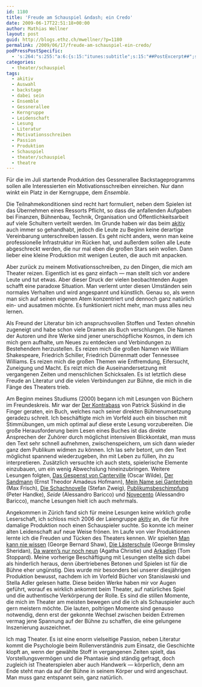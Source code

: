 ```yaml
---
id: 1180
title: 'Freude am Schauspiel &ndash; ein Credo'
date: 2009-06-17T22:51:18+00:00
author: Mathias Wellner
layout: post
guid: http://blogs.ethz.ch/mwellner/?p=1180
permalink: /2009/06/17/freude-am-schauspiel-ein-credo/
podPressPostSpecific:
  - 's:264:"s:255:"a:6:{s:15:"itunes:subtitle";s:15:"##PostExcerpt##";s:14:"itunes:summary";s:15:"##PostExcerpt##";s:15:"itunes:keywords";s:17:"##WordPressCats##";s:13:"itunes:author";s:10:"##Global##";s:15:"itunes:explicit";s:7:"Default";s:12:"itunes:block";s:7:"Default";}";";'
categories:
  - theater/schauspiel
tags:
  - akitiv
  - Auswahl
  - backstage
  - dabei sein
  - Ensemble
  - Gessnerallee
  - Kerngruppe
  - Leidenschaft
  - Lesung
  - Literatur
  - Motivationsschreiben
  - Passion
  - Produktion
  - Schauspiel
  - theater/schauspiel
  - theatre
---
```

Für die im Juli startende Produktion des Gessnerallee Backstageprogramms sollen alle Interessierten ein Motivationsschreiben einreichen. Nur dann winkt ein Platz in der Kerngruppe, dem _Ensemble_.

Die Teilnahmekonditionen sind recht hart formuliert, neben dem Spielen ist das Übernehmen eines Ressorts Pflicht, so dass die anfallenden Aufgaben bei Finanzen, Bühnenbau, Technik, Organisation und Öffentlichkeitsarbeit auf viele Schultern verteilt werden. Im Grunde haben wir das beim [akitiv](http://www.aki.ethz.ch/akitiv/) auch immer so gehandhabt, jedoch die Leute zu Beginn keine derartige Vereinbarung unterschreiben lassen. Es geht nicht anders, wenn man keine professionelle Infrastruktur im Rücken hat, und außerdem sollen alle Leute abgeschreckt werden, die nur mal eben die großen Stars sein wollen. Dann lieber eine kleine Produktion mit wenigen Leuten, die auch mit anpacken.

Aber zurück zu meinem Motivationsschreiben, zu den Dingen, die mich am Theater reizen. Eigentlich ist es ganz einfach &mdash; man stellt sich vor andere Leute und tut etwas. Aber dieser Druck der vielen beobachtenden Augen schafft eine paradoxe Situation. Man verlernt unter diesen Umständen sein normales Verhalten und wird angespannt und künstlich. Genau so, als wenn man sich auf seinen eigenen Atem konzentriert und dennoch ganz natürlich ein- und ausatmen möchte. Es funktioniert nicht mehr, man muss alles neu lernen.

Als Freund der Literatur bin ich anspruchsvollen Stoffen und Texten ohnehin zugeneigt und habe schon viele Dramen als Buch verschlungen. Die Namen der Autoren und ihre Werke sind jener unerschöpfliche Kosmos, in dem ich mich gern aufhalte, um Neues zu entdecken und Verbindungen zu Bestehendem herzustellen. Es reizen mich die großen Namen wie William Shakespeare, Friedrich Schiller, Friedrich Dürrenmatt oder Tennessee Williams. Es reizen mich die großen Themen wie Entfremdung, Eifersucht, Zuneigung und Macht. Es reizt mich die Auseinandersetzung mit vergangenen Zeiten und menschlichen Schicksalen. Es ist letztlich diese Freude an Literatur und die vielen Verbindungen zur Bühne, die mich in die Fänge des Theaters trieb.

Am Beginn meines Studiums (2000) begann ich mit Lesungen von Büchern im Freundeskreis. Mir war der [Der Kontrabass](https://de.wikipedia.org/wiki/Der_Kontrabass) von Patrick Süskind in die Finger geraten, ein Buch, welches nach seiner direkten Bühnenumsetzung geradezu schreit. Ich beschäftigte mich im Vorfeld auch ein bisschen mit Stimmübungen, um mich optimal auf diese erste Lesung vorzubereiten. Die große Herausforderung beim Lesen eines Buches ist das direkte Ansprechen der Zuhörer durch möglichst intensiven Blickkontakt, man muss den Text sehr schnell aufnehmen, zwischenspeichern, um sich dann wieder ganz dem Publikum widmen zu können. Ich las sehr betont, um den Text möglichst spannend wiederzugeben, ihn mit Leben zu füllen, ihn zu interpretieren. Zusätzlich versuchte ich auch stets, spielerische Elemente einzubauen, um ein wenig Abwechslung hineinzubringen. Weitere Lesungen folgten, [Das Gespenst von Canterville](http://de.wikipedia.org/wiki/Das_Gespenst_von_Canterville) (Oscar Wilde), [Der Sandmann](http://de.wikipedia.org/wiki/Der_Sandmann_(Hoffmann)) (Ernst Theodor Amadeus Hofmann), [Mein Name sei Gantenbein](http://de.wikipedia.org/wiki/Mein_Name_sei_Gantenbein) (Max Frisch), [Die Schachnovelle](http://de.wikipedia.org/wiki/Schachnovelle) (Stefan Zweig), [Publikumsbeschimpfung](http://de.wikipedia.org/wiki/Publikumsbeschimpfung) (Peter Handke), _Seide_ (Alessandro Baricco) und [Novecento](http://de.wikipedia.org/wiki/Novecento_(Monolog)) (Alessandro Baricco), manche Lesungen hielt ich auch mehrmals.

Angekommen in Zürich fand sich für meine Lesungen keine wirklich große Leserschaft, ich schloss mich 2006 der Laiengruppe [akitiv](http://www.aki.ethz.ch/akitiv/) an, die für ihre damalige Produktion noch einen Schauspieler suchte. So konnte ich meiner alten Leidenschaft auf neue Weise frönen. Im Laufe von vier Produktionen lernte ich die Freuden und Tücken des Theaters kennen. Wir spielten [Man kann nie wissen](http://de.wikipedia.org/wiki/Man_kann_nie_wissen) (George Bernard Shaw), [Die Lästerschule](http://de.wikipedia.org/wiki/The_School_for_Scandal) (George Brimsley Sheridan), [Da waren&#8217;s nur noch neun](http://de.wikipedia.org/wiki/Und_dann_gabs_keines_mehr) (Agatha Christie) und [Arkadien](http://de.wikipedia.org/wiki/Arkadien_(St%C3%BCck)) (Tom Stoppard). Meine vorherige Beschäftigung mit Lesungen stellte sich dabei als hinderlich heraus, denn übertriebenes Betonen und Spielen ist für die Bühne eher ungünstig. Dies wurde mir besonders bei unserer diesjährigen Produktion bewusst, nachdem ich im Vorfeld Bücher von Stanislawski und Stella Adler gelesen hatte. Diese beiden Werke haben mir vor Augen geführt, worauf es wirklich ankommt beim Theater, auf natürliches Spiel und die authentische Verkörperung der Rolle. Es sind die stillen Momente, die mich im Theater am meisten bewegen und die ich als Schauspieler auch gern meistern möchte. Die lauten, poltrigen Momente sind genauso notwendig, denn erst der gekonnte Wechsel zwischen beiden Extremen vermag jene Spannung auf der Bühne zu schaffen, die eine gelungene Inszenierung auszeichnet.

Ich mag Theater. Es ist eine enorm vielseitige Passion, neben Literatur kommt die Psychologie beim Rollenverständnis zum Einsatz, die Geschichte klopft an, wenn der gewählte Stoff in vergangenen Zeiten spielt, das Vorstellungsvermögen und die Phantasie sind ständig gefragt, doch zugleich ist Theaterspielen aber auch Handwerk &mdash; körperlich, denn am Ende steht man da auf der Bühne in seinem Körper und wird angeschaut. Man muss ganz entspannt sein, ganz natürlich.